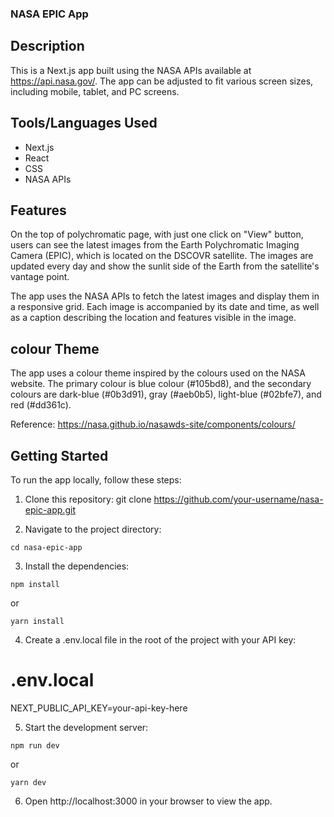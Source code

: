 ### NASA EPIC App

## Description
This is a Next.js app built using the NASA APIs available at https://api.nasa.gov/. The app can be adjusted to fit various screen sizes, including mobile, tablet, and PC screens.

## Tools/Languages Used

* Next.js
* React
* CSS
* NASA APIs

## Features
On the top of polychromatic page, with just one click on "View" button, users can see the latest images from the Earth Polychromatic Imaging Camera (EPIC), which is located on the DSCOVR satellite. The images are updated every day and show the sunlit side of the Earth from the satellite's vantage point.

The app uses the NASA APIs to fetch the latest images and display them in a responsive grid. Each image is accompanied by its date and time, as well as a caption describing the location and features visible in the image.

## colour Theme
The app uses a colour theme inspired by the colours used on the NASA website. The primary colour is blue colour (#105bd8), and the secondary colours are dark-blue (#0b3d91), gray (#aeb0b5), light-blue (#02bfe7), and red (#dd361c).

Reference: https://nasa.github.io/nasawds-site/components/colours/

## Getting Started
To run the app locally, follow these steps:

1. Clone this repository:
git clone https://github.com/your-username/nasa-epic-app.git

2. Navigate to the project directory:
```
cd nasa-epic-app
```

3. Install the dependencies:
```
npm install
```
 or
```
yarn install
```

4. Create a .env.local file in the root of the project with your API key:

# .env.local
NEXT_PUBLIC_API_KEY=your-api-key-here

5. Start the development server:
```
npm run dev
```
 or
```
yarn dev
```

6. Open http://localhost:3000 in your browser to view the app.
